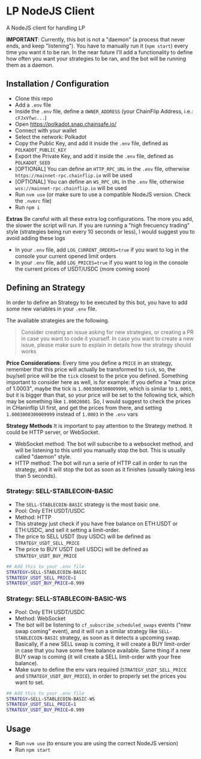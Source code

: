 # LP NodeJS Client

A NodeJS client for handling LP

**IMPORTANT**: Currently, this bot is not a "daemon" (a process that never ends, and keep "listening"). You have to manually run it (`npm start`) every time you want it to be ran. In the near future I'll add a functionality to define how often you want your strategies to be ran, and the bot will be running them as a daemon.

## Installation / Configuration

- Clone this repo
- Add a `.env` file
- Inside the `.env` file, define a `OWNER_ADDRESS` (your ChainFlip Address, i.e.: `cFJxVfwc...`)
- Open https://polkadot.snap.chainsafe.io/
- Connect with your wallet
- Select the network: Polkadot
- Copy the Public Key, and add it inside the `.env` file, defined as `POLKADOT_PUBLIC_KEY`
- Export the Private Key, and add it inside the `.env` file, defined as `POLKADOT_SEED`
- [OPTIONAL] You can define an `HTTP_RPC_URL` in the `.env` file, otherwise `https://mainnet-rpc.chainflip.io` will be used
- [OPTIONAL] You can define an `WS_RPC_URL` in the `.env` file, otherwise `wss://mainnet-rpc.chainflip.io` will be used
- Run `nvm use` (or make sure to use a compatible NodeJS version. Check the `.nvmrc` file)
- Run `npm i`

**Extras**
Be careful with all these extra log configurations. The more you add, the slower the script will run. If you are running a "high frecuency trading" style (strategies being run every 10 seconds or less), I would suggest you to avoid adding these logs

- In your `.env` file, add `LOG_CURRENT_ORDERS=true` if you want to log in the console your current opened limit orders
- In your `.env` file, add `LOG_PRICES=true` if you want to log in the console the current prices of USDT/USDC (more coming soon)

## Defining an Strategy

In order to define an Strategy to be executed by this bot, you have to add some new variables in your `.env` file.

The available strategies are the following.

> Consider creating an issue asking for new strategies, or creating a PR in case you want to code it yourself. In case you want to create a new issue, please make sure to explain in details how the strategy should works

**Price Considerations**: Every time you define a `PRICE` in an strategy, remember that this price will actually be transformed to `tick`, so, the buy/sell price will be the `tick` closest to the price you defined. Something important to consider here as well, is for example: If you define a "max price of 1.0003", maybe the tick is `1.0003000300009999`, which is similar to `1.0003`, but it is bigger than that, so your price will be set to the following tick, which may be something like `1.00020001`. So, I would suggest to check the prices in CHaninflip UI first, and get the prices from there, and setting `1.0003000300009999` instead of `1.0003` in the `.env` vars

**Strategy Methods**
It is important to pay attention to the Strategy method. It could be HTTP server, or WebSocket.

- WebSocket method: The bot will subscribe to a websocket method, and will be listening to this until you manually stop the bot. This is usually called "daemon" style.
- HTTP method: The bot will run a serie of HTTP call in order to run the strategy, and it will stop the bot as soon as it finishes (usually taking less than 5 seconds).

### Strategy: SELL-STABLECOIN-BASIC

- The `SELL-STABLECOIN-BASIC` strategy is the most basic one.
- Pool: Only ETH USDT/USDC
- Method: HTTP
- This strategy just check if you have free balance on ETH:USDT or ETH:USDC, and sell it setting a limit-order.
- The price to SELL USDT (buy USDC) will be defined as `STRATEGY_USDT_SELL_PRICE`
- The price to BUY USDT (sell USDC) will be defined as `STRATEGY_USDT_BUY_PRICE`

```bash
## Add this to your .env file
STRATEGY=SELL-STABLECOIN-BASIC
STRATEGY_USDT_SELL_PRICE=1
STRATEGY_USDT_BUY_PRICE=0.999
```

### Strategy: SELL-STABLECOIN-BASIC-WS

- Pool: Only ETH USDT/USDC
- Method: WebSocket
- The bot will be listening to `cf_subscribe_scheduled_swaps` events ("new swap coming" event), and it will run a similar strategy like `SELL-STABLECOIN-BASIC` strategy, as soon as it detects a upcoming swap. Basically, if a new SELL swap is coming, it will create a BUY limit-order in case that you have some free balance available. Same thing if a new BUY swap is coming (it will create a SELL limit-order with your free balance).
- Make sure to define the env vars required (`STRATEGY_USDT_SELL_PRICE` and `STRATEGY_USDT_BUY_PRICE`), in order to properly set the prices you want to set.

```bash
## Add this to your .env file
STRATEGY=SELL-STABLECOIN-BASIC-WS
STRATEGY_USDT_SELL_PRICE=1
STRATEGY_USDT_BUY_PRICE=0.999
```

## Usage

- Run `nvm use` (to ensure you are using the correct NodeJS version)
- Run `npm start`
